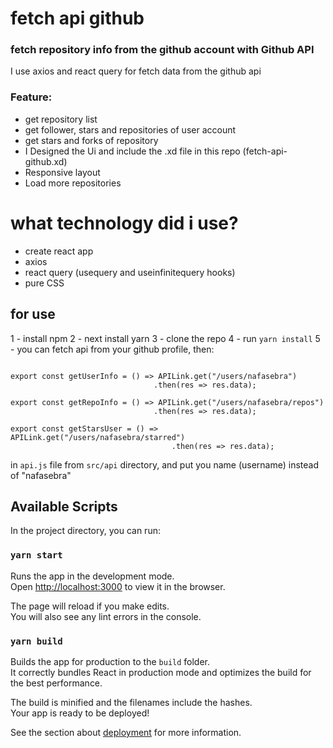 # fetch api github
### fetch repository info from the github account with Github API

I use axios and react query for fetch data from the github api

### Feature:
- get repository list 
- get follower, stars and repositories of user account
- get stars and forks of repository
- I Designed the Ui and include the .xd file in this repo (fetch-api-github.xd)
- Responsive layout
- Load more repositories

# what technology did i use?
- create react app
- axios 
- react query (usequery and useinfinitequery hooks)
- pure CSS


## for use
1 - install npm 
2 - next install yarn 
3 - clone the repo 
4 - run `yarn install`
5 - you can fetch api from your github profile, then:

```

export const getUserInfo = () => APILink.get("/users/nafasebra")
                                .then(res => res.data);

export const getRepoInfo = () => APILink.get("/users/nafasebra/repos")
                                .then(res => res.data);

export const getStarsUser = () => APILink.get("/users/nafasebra/starred")
                                    .then(res => res.data);

```

in `api.js` file from `src/api` directory, and
put you name (username) instead of "nafasebra"


## Available Scripts

In the project directory, you can run:

### `yarn start`

Runs the app in the development mode.\
Open [http://localhost:3000](http://localhost:3000) to view it in the browser.

The page will reload if you make edits.\
You will also see any lint errors in the console.

### `yarn build`

Builds the app for production to the `build` folder.\
It correctly bundles React in production mode and optimizes the build for the best performance.

The build is minified and the filenames include the hashes.\
Your app is ready to be deployed!

See the section about [deployment](https://facebook.github.io/create-react-app/docs/deployment) for more information.
